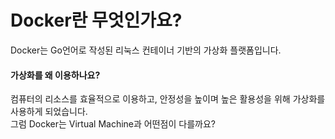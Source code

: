 # Docker란 무엇인가요?

Docker는 Go언어로 작성된 리눅스 컨테이너 기반의 가상화 플랫폼입니다.

#### 가상화를 왜 이용하나요?

컴퓨터의 리소스를 효율적으로 이용하고, 안정성을 높이며 높은 활용성을 위해 가상화를 사용하게 되었습니다.  
그럼 Docker는 Virtual Machine과 어떤점이 다를까요?
